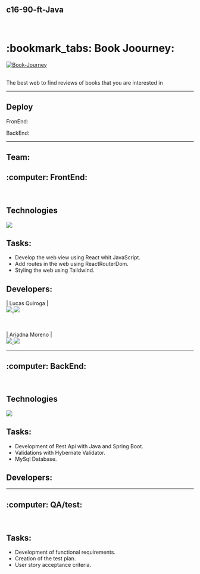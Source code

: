 <h2>c16-90-ft-Java</h2>
<BR>
<h1>:bookmark_tabs: Book Joourney:</h1>
<a href="https://ibb.co/0QpjJ35"><img src="https://i.ibb.co/nRqskSp/Book-Journey.jpg" alt="Book-Journey" border="0"></a>

<Br>
<Br>
<p>The best web to find reviews of books that you are interested in</p>

<hr>

<h2>Deploy</h2>
<p>FronEnd:</p>
<p>BackEnd:</p>

<hr>
<h2>Team:</h2>
<h2> :computer: FrontEnd:</h2>
<Br>
<h2>Technologies</h2>

<img src="https://skillicons.dev/icons?i=js,html,css,react,vite,tailwind" />
 
<Br>


<h2>Tasks:</h2>


- Develop the web view using React whit JavaScript.
- Add routes in the web using ReactRouterDom.
- Styling the web using Taildwind.

<h2>Developers:</h2>

|   Lucas Quiroga   |
<Br>
 <a href="https://www.linkedin.com/in/lucas-quiroga-/" target="_blank"><img src="https://skillicons.dev/icons?i=linkedin" /> </a>  <a href="https://github.com/Lucas-Quiroga" target="_blank"><img src="https://skillicons.dev/icons?i=github" /> </a> 

<Br>
<Br>
|   Ariadna Moreno   |
<Br>
 <a href="https://www.linkedin.com/in/ariadnamorenol/" target="_blank"><img src="https://skillicons.dev/icons?i=linkedin" /> </a>  <a href="https://github.com/AriadnaMorenoL" target="_blank"><img src="https://skillicons.dev/icons?i=github" /> </a> 

 <hr>
<h2> :computer: BackEnd:</h2>
<Br>
<h2>Technologies</h2>

<img src="https://skillicons.dev/icons?i=java,spring,mysql" />
 
<Br>


<h2>Tasks:</h2>


- Development of Rest Api with Java and Spring Boot.
- Validations with Hybernate Validator.
- MySql Database.

<h2>Developers:</h2>


<hr>
<h2> :computer: QA/test:</h2>
<Br>
<h2>Tasks:</h2>


- Development of functional requirements.
- Creation of the test plan.
- User story acceptance criteria.




